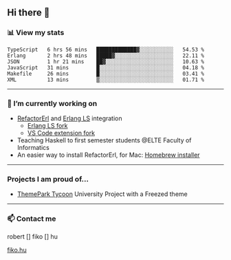 ## Hi there 👋

### 📊 View my stats

<!--START_SECTION:waka-->

```text
TypeScript   6 hrs 56 mins   █████████████▓░░░░░░░░░░░   54.53 %
Erlang       2 hrs 48 mins   █████▓░░░░░░░░░░░░░░░░░░░   22.11 %
JSON         1 hr 21 mins    ██▓░░░░░░░░░░░░░░░░░░░░░░   10.63 %
JavaScript   31 mins         █░░░░░░░░░░░░░░░░░░░░░░░░   04.18 %
Makefile     26 mins         █░░░░░░░░░░░░░░░░░░░░░░░░   03.41 %
XML          13 mins         ▒░░░░░░░░░░░░░░░░░░░░░░░░   01.71 %
```

<!--END_SECTION:waka-->


---

### 🔭 I’m currently working on
- [RefactorErl](https://plc.inf.elte.hu/erlang/) and [Erlang LS](https://erlang-ls.github.io) integration 
  - [Erlang LS fork](https://github.com/robertfiko/erlang_ls)
  - [VS Code extension fork](https://github.com/robertfiko/vscode)
- Teaching Haskell to first semester students @ELTE Faculty of Informatics
- An easier way to install RefactorErl, for Mac: [Homebrew installer](https://github.com/robertfiko/homebrew-referl-installer)

---
### Projects I am proud of...
- [ThemePark Tycoon](https://szofttech.inf.elte.hu/szofttech/public/csip-42) University Project with a Freezed theme
---


### 📫 Contact me
robert [] fiko [] hu

[fiko.hu](https://fiko.hu)


<!--
**robertfiko/robertfiko** is a ✨ _special_ ✨ repository because its `README.md` (this file) appears on your GitHub profile.

Here are some ideas to get you started:

- 🔭 I’m currently working on ...
- 🌱 I’m currently learning ...
- 👯 I’m looking to collaborate on ...
- 🤔 I’m looking for help with ...
- 💬 Ask me about ...
- 📫 How to reach me: ...
- 😄 Pronouns: ...
- ⚡ Fun fact: ...
-->
